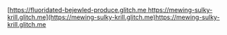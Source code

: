 [[https://fluoridated-bejewled-produce.glitch.me
](https://mewing-sulky-krill.glitch.me)https://mewing-sulky-krill.glitch.me](https://mewing-sulky-krill.glitch.me)https://mewing-sulky-krill.glitch.me
